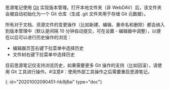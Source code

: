 思源笔记使用 [Git](https://git-scm.com/) 实现版本管理。打开本地文件夹（非 WebDAV）后，该文件夹会被自动初始化为一个 Git 仓库（生成 .git 文件夹用于存储 Git 元数据）。

所有对于文档、资源文件的变更操作（比如新建、编辑、重命名和删除）都会纳入到版本管理中（默认是间隔 10 分钟自动提交，可在设置 - 编辑器中调整），以便在以后可以进行历史操作的浏览：

* 编辑器页签右键下拉菜单中选择历史
* 文件树右键下拉菜单中选择历史

目前思源笔记仅支持浏览历史，如果需要更多 Git 操作的支持（比如回滚），请使用 Git 工具进行操作。#注意#：使用外部工具操作之后需要重启思源笔记。


{: id="20201002090451-hb9j8ai" type="doc"}
